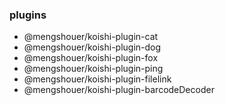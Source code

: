### plugins

- @mengshouer/koishi-plugin-cat
- @mengshouer/koishi-plugin-dog
- @mengshouer/koishi-plugin-fox
- @mengshouer/koishi-plugin-ping
- @mengshouer/koishi-plugin-filelink
- @mengshouer/koishi-plugin-barcodeDecoder
